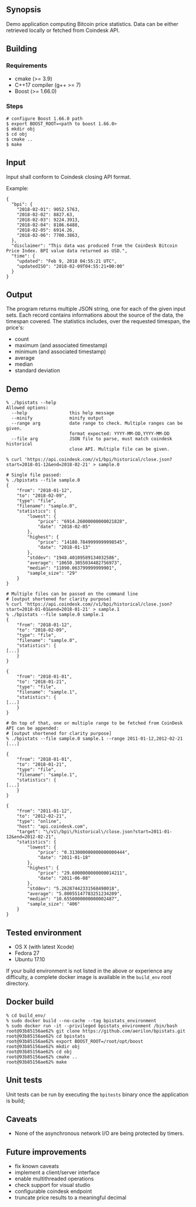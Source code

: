 ## Synopsis

Demo application computing Bitcoin price statistics. Data can be either
retrieved locally or fetched from Coindesk API.

## Building

### Requirements

 - cmake (>= 3.9)
 - C++17 compiler (g++ >= 7)
 - Boost (>= 1.66.0)

### Steps

```
# configure Boost 1.66.0 path
$ export BOOST_ROOT=<path to boost 1.66.0>
$ mkdir obj
$ cd obj
$ cmake ..
$ make
```

## Input

Input shall conform to Coindesk closing API format.

Example:
```
{
  "bpi": {
    "2018-02-01": 9052.5763,
    "2018-02-02": 8827.63,
    "2018-02-03": 9224.3913,
    "2018-02-04": 8186.6488,
    "2018-02-05": 6914.26,
    "2018-02-06": 7700.3863,
  },
  "disclaimer": "This data was produced from the CoinDesk Bitcoin Price Index. BPI value data returned as USD.",
  "time": {
    "updated": "Feb 9, 2018 04:55:21 UTC",
    "updatedISO": "2018-02-09T04:55:21+00:00"
  }
}
```

## Output

The program returns multiple JSON string, one for each of the given input sets.
Each record contains informations about the source of the data, the timespan
covered. The statistics includes, over the requested timespan, the price's:

 - count
 - maximum (and associated timestamp)
 - minimum (and associated timestamp)
 - average
 - median
 - standard deviation

## Demo

```
% ./bpistats --help
Allowed options:
  --help                this help message
  --minify              minify output
  --range arg           date range to check. Multiple ranges can be given.
                        format expected: YYYY-MM-DD,YYYY-MM-DD
  --file arg            JSON file to parse, must match coindesk historical
                        close API. Multiple file can be given.

% curl 'https://api.coindesk.com//v1/bpi/historical/close.json?start=2018-01-12&end=2018-02-21' > sample.0

# Single file passed:
% ./bpistats --file sample.0
{
    "from": "2018-01-12",
    "to": "2018-02-09",
    "type": "file",
    "filename": "sample.0",
    "statistics": {
        "lowest": {
            "price": "6914.26000000000021828",
            "date": "2018-02-05"
        },
        "highest": {
            "price": "14188.7849999999998545",
            "date": "2018-01-13"
        },
        "stddev": "1948.40109589134032586",
        "average": "10650.3055034482756973",
        "median": "11090.063799999999901",
        "sample_size": "29"
    }
}

# Multiple files can be passed on the command line
# [output shortened for clarity purpose]
% curl 'https://api.coindesk.com//v1/bpi/historical/close.json?start=2018-01-01&end=2018-01-21' > sample.1
% ./bpistats --file sample.0 sample.1
{
    "from": "2018-01-12",
    "to": "2018-02-09",
    "type": "file",
    "filename": "sample.0",
    "statistics": {
[...]
    }
}

{
    "from": "2018-01-01",
    "to": "2018-01-21",
    "type": "file",
    "filename": "sample.1",
    "statistics": {
[...]
    }
}

# On top of that, one or multiple range to be fetched from CoinDesk API can be appended:
# [output shortened for clarity purpose]
% ./bpistats --file sample.0 sample.1 --range 2011-01-12,2012-02-21
[...]

{
    "from": "2018-01-01",
    "to": "2018-01-21",
    "type": "file",
    "filename": "sample.1",
    "statistics": {
[...]
    }
}

{
    "from": "2011-01-12",
    "to": "2012-02-21",
    "type": "online",
    "host": "api.coindesk.com",
    "target": "\/v1\/bpi\/historical\/close.json?start=2011-01-12&end=2012-02-21",
    "statistics": {
        "lowest": {
            "price": "0.313000000000000000444",
            "date": "2011-01-18"
        },
        "highest": {
            "price": "29.6000000000000014211",
            "date": "2011-06-08"
        },
        "stddev": "5.26287442331568498018",
        "average": "5.80055147783251234209",
        "median": "10.6550000000000002487",
        "sample_size": "406"
    }
}
```

## Tested environment

 - OS X (with latest Xcode)
 - Fedora 27
 - Ubuntu 17.10

If your build environment is not listed in the above or experience any
difficulty, a complete docker image is available in the `build_env` root directory.

## Docker build

```
% cd build_env/
% sudo docker build --no-cache --tag bpistats_environment
% sudo docker run -it --privileged bpistats_environment /bin/bash
root@93b85156ae62% git clone https://github.com/aerilon/bpistats.git
root@93b85156ae62% cd bpistats
root@93b85156ae62% export BOOST_ROOT=/root/opt/boost
root@93b85156ae62% mkdir obj
root@93b85156ae62% cd obj
root@93b85156ae62% cmake ..
root@93b85156ae62% make
```

## Unit tests

Unit tests can be run by executing the `bpitests` binary once the application is
build;

## Caveats

 - None of the asynchronous network I/O are being protected by timers.

## Future improvements

 - fix known caveats
 - implement a client/server interface
 - enable multithreaded operations
 - check support for visual studio
 - configurable coindesk endpoint
 - truncate price results to a meaningful decimal
